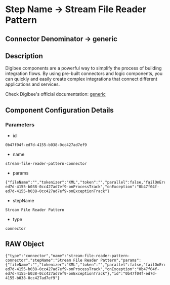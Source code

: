 # Step Name -> Stream File Reader Pattern
## Connector Denominator -> generic

## Description

Digibee components are a powerful way to simplify the process of building integration flows. By using pre-built connectors and logic components, you can quickly and easily create complex integrations that connect different applications and services.

Check Digibee's official documentation: [generic](https://docs.digibee.com/documentation "Digibee documentation")

## Component Configuration Details
### Parameters

* id
```
0b47f04f-ed7d-4155-b038-0cc427ad7ef9
```

* name
```
stream-file-reader-pattern-connector
```

* params
```
{"fileName":"","tokenizer":"XML","token":"","parallel":false,"failOnError":false,"onProcess":"0b47f04f-ed7d-4155-b038-0cc427ad7ef9-onProcessTrack","onException":"0b47f04f-ed7d-4155-b038-0cc427ad7ef9-onExceptionTrack"}
```

* stepName
```
Stream File Reader Pattern
```

* type
```
connector
```


## RAW Object

```
{"type":"connector","name":"stream-file-reader-pattern-connector","stepName":"Stream File Reader Pattern","params":{"fileName":"","tokenizer":"XML","token":"","parallel":false,"failOnError":false,"onProcess":"0b47f04f-ed7d-4155-b038-0cc427ad7ef9-onProcessTrack","onException":"0b47f04f-ed7d-4155-b038-0cc427ad7ef9-onExceptionTrack"},"id":"0b47f04f-ed7d-4155-b038-0cc427ad7ef9"}
```